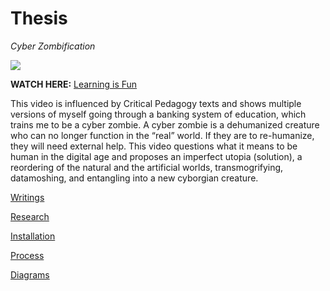 # Thesis
_Cyber Zombification_

![]({{site.baseurl}}//Education.png)


**WATCH HERE:** [Learning is Fun](https://youtu.be/_1-43Bd7kPM)

This video is influenced by Critical Pedagogy texts and shows multiple versions of myself going through a banking system of education, which trains me to be a cyber zombie. A cyber zombie is a dehumanized creature who can no longer function in the “real” world. If they are to re-humanize, they will need external help. This video questions what it means to be human in the digital age and proposes an imperfect utopia (solution), a reordering of the natural and the artificial worlds, transmogrifying, datamoshing, and entangling into a new cyborgian creature.

[Writings](Writings.md)

[Research](Research.md)

[Installation](Installation.md)

[Process](Process.md)

[Diagrams](diagrams.md)
